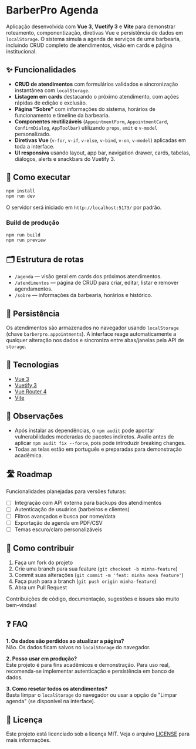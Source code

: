 # BarberPro Agenda

Aplicação desenvolvida com **Vue 3**, **Vuetify 3** e **Vite** para demonstrar roteamento, componentização, diretivas Vue e persistência de dados em `localStorage`. O sistema simula a agenda de serviços de uma barbearia, incluindo CRUD completo de atendimentos, visão em cards e página institucional.

## ✨ Funcionalidades

- **CRUD de atendimentos** com formulários validados e sincronização instantânea com `localStorage`.
- **Listagem em cards** destacando o próximo atendimento, com ações rápidas de edição e exclusão.
- **Página "Sobre"** com informações do sistema, horários de funcionamento e timeline da barbearia.
- **Componentes reutilizáveis** (`AppointmentForm`, `AppointmentCard`, `ConfirmDialog`, `AppToolbar`) utilizando `props`, `emit` e `v-model` personalizado.
- **Diretivas Vue** (`v-for`, `v-if`, `v-else`, `v-bind`, `v-on`, `v-model`) aplicadas em toda a interface.
- **UI responsiva** usando layout, app bar, navigation drawer, cards, tabelas, diálogos, alerts e snackbars do Vuetify 3.

## 🚀 Como executar

```bash
npm install
npm run dev
```

O servidor será iniciado em `http://localhost:5173/` por padrão.

### Build de produção

```bash
npm run build
npm run preview
```

## 🗂️ Estrutura de rotas

- `/agenda` — visão geral em cards dos próximos atendimentos.
- `/atendimentos` — página de CRUD para criar, editar, listar e remover agendamentos.
- `/sobre` — informações da barbearia, horários e histórico.

## 🧠 Persistência

Os atendimentos são armazenados no navegador usando `localStorage` (chave `barberpro.appointments`). A interface reage automaticamente a qualquer alteração nos dados e sincroniza entre abas/janelas pela API de `storage`.

## 🔧 Tecnologias

- [Vue 3](https://vuejs.org/)
- [Vuetify 3](https://next.vuetifyjs.com/)
- [Vue Router 4](https://router.vuejs.org/)
- [Vite](https://vitejs.dev/)

## 📝 Observações

- Após instalar as dependências, o `npm audit` pode apontar vulnerabilidades moderadas de pacotes indiretos. Avalie antes de aplicar `npm audit fix --force`, pois pode introduzir breaking changes.
- Todas as telas estão em português e preparadas para demonstração acadêmica.


## 🛣️ Roadmap

Funcionalidades planejadas para versões futuras:

- [ ] Integração com API externa para backups dos atendimentos
- [ ] Autenticação de usuários (barbeiros e clientes)
- [ ] Filtros avançados e busca por nome/data
- [ ] Exportação de agenda em PDF/CSV
- [ ] Temas escuro/claro personalizáveis

## 🤝 Como contribuir

1. Faça um fork do projeto
2. Crie uma branch para sua feature (`git checkout -b minha-feature`)
3. Commit suas alterações (`git commit -m 'feat: minha nova feature'`)
4. Faça push para a branch (`git push origin minha-feature`)
5. Abra um Pull Request

Contribuições de código, documentação, sugestões e issues são muito bem-vindas!

## ❓ FAQ

**1. Os dados são perdidos ao atualizar a página?**  
Não. Os dados ficam salvos no `localStorage` do navegador.

**2. Posso usar em produção?**  
Este projeto é para fins acadêmicos e demonstração. Para uso real, recomenda-se implementar autenticação e persistência em banco de dados.

**3. Como resetar todos os atendimentos?**  
Basta limpar o `localStorage` do navegador ou usar a opção de "Limpar agenda" (se disponível na interface).

## 📄 Licença

Este projeto está licenciado sob a licença MIT. Veja o arquivo [LICENSE](./LICENSE) para mais informações.
